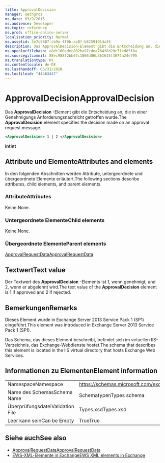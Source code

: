 ```yaml
---
title: ApprovalDecision
manager: sethgros
ms.date: 03/9/2015
ms.audience: Developer
ms.topic: reference
ms.prod: office-online-server
localization_priority: Normal
ms.assetid: 5e7c5687-cb9e-4f0b-ac8f-b82591914a39
description: Das ApprovalDecision-Element gibt die Entscheidung an, die in einer Genehmigungs Anforderungsnachricht getroffen wurde.
ms.openlocfilehash: a8dc168edec882ba97cdea764f8d20c71ed85f8a
ms.sourcegitcommit: 88ec988f2bb67c1866d06b361615f3674a24e795
ms.translationtype: MT
ms.contentlocale: de-DE
ms.lasthandoff: 05/31/2020
ms.locfileid: "44463447"
---
```

# <a name="approvaldecision"></a><span data-ttu-id="822c3-103">ApprovalDecision</span><span class="sxs-lookup"><span data-stu-id="822c3-103">ApprovalDecision</span></span>

<span data-ttu-id="822c3-104">Das **ApprovalDecision** -Element gibt die Entscheidung an, die in einer Genehmigungs Anforderungsnachricht getroffen wurde.</span><span class="sxs-lookup"><span data-stu-id="822c3-104">The **ApprovalDecision** element specifies the decision made on an approval request message.</span></span> 
  
```XML
<ApprovalDecision> 1 | 2 </ApprovalDecision>
```

 <span data-ttu-id="822c3-105">**int**</span><span class="sxs-lookup"><span data-stu-id="822c3-105">**int**</span></span>
## <a name="attributes-and-elements"></a><span data-ttu-id="822c3-106">Attribute und Elemente</span><span class="sxs-lookup"><span data-stu-id="822c3-106">Attributes and elements</span></span>

<span data-ttu-id="822c3-107">In den folgenden Abschnitten werden Attribute, untergeordnete und übergeordnete Elemente erläutert.</span><span class="sxs-lookup"><span data-stu-id="822c3-107">The following sections describe attributes, child elements, and parent elements.</span></span>
  
### <a name="attributes"></a><span data-ttu-id="822c3-108">Attribute</span><span class="sxs-lookup"><span data-stu-id="822c3-108">Attributes</span></span>

<span data-ttu-id="822c3-109">Keine.</span><span class="sxs-lookup"><span data-stu-id="822c3-109">None.</span></span>
  
### <a name="child-elements"></a><span data-ttu-id="822c3-110">Untergeordnete Elemente</span><span class="sxs-lookup"><span data-stu-id="822c3-110">Child elements</span></span>

<span data-ttu-id="822c3-111">Keine.</span><span class="sxs-lookup"><span data-stu-id="822c3-111">None.</span></span>
  
### <a name="parent-elements"></a><span data-ttu-id="822c3-112">Übergeordnete Elemente</span><span class="sxs-lookup"><span data-stu-id="822c3-112">Parent elements</span></span>

[<span data-ttu-id="822c3-113">ApprovalRequestData</span><span class="sxs-lookup"><span data-stu-id="822c3-113">ApprovalRequestData</span></span>](approvalrequestdata.md)
  
## <a name="text-value"></a><span data-ttu-id="822c3-114">Textwert</span><span class="sxs-lookup"><span data-stu-id="822c3-114">Text value</span></span>

<span data-ttu-id="822c3-115">Der Textwert des **ApprovalDecision** -Elements ist 1, wenn genehmigt, und 2, wenn er abgelehnt wird.</span><span class="sxs-lookup"><span data-stu-id="822c3-115">The text value of the **ApprovalDecision** element is 1 if approved and 2 if rejected.</span></span> 
  
## <a name="remarks"></a><span data-ttu-id="822c3-116">Bemerkungen</span><span class="sxs-lookup"><span data-stu-id="822c3-116">Remarks</span></span>

<span data-ttu-id="822c3-117">Dieses Element wurde in Exchange Server 2013 Service Pack 1 (SP1) eingeführt.</span><span class="sxs-lookup"><span data-stu-id="822c3-117">This element was introduced in Exchange Server 2013 Service Pack 1 (SP1).</span></span>
  
<span data-ttu-id="822c3-118">Das Schema, das dieses Element beschreibt, befindet sich im virtuellen IIS-Verzeichnis, das Exchange-Webdienste hostet.</span><span class="sxs-lookup"><span data-stu-id="822c3-118">The schema that describes this element is located in the IIS virtual directory that hosts Exchange Web Services.</span></span>
  
## <a name="element-information"></a><span data-ttu-id="822c3-119">Informationen zu Elementen</span><span class="sxs-lookup"><span data-stu-id="822c3-119">Element information</span></span>

|||
|:-----|:-----|
|<span data-ttu-id="822c3-120">Namespace</span><span class="sxs-lookup"><span data-stu-id="822c3-120">Namespace</span></span>  <br/> |https://schemas.microsoft.com/exchange/services/2006/types  <br/> |
|<span data-ttu-id="822c3-121">Name des Schemas</span><span class="sxs-lookup"><span data-stu-id="822c3-121">Schema Name</span></span>  <br/> |<span data-ttu-id="822c3-122">Schematypen</span><span class="sxs-lookup"><span data-stu-id="822c3-122">Types schema</span></span>  <br/> |
|<span data-ttu-id="822c3-123">Überprüfungsdatei</span><span class="sxs-lookup"><span data-stu-id="822c3-123">Validation File</span></span>  <br/> |<span data-ttu-id="822c3-124">Types.xsd</span><span class="sxs-lookup"><span data-stu-id="822c3-124">Types.xsd</span></span>  <br/> |
|<span data-ttu-id="822c3-125">Leer kann sein</span><span class="sxs-lookup"><span data-stu-id="822c3-125">Can be Empty</span></span>  <br/> |<span data-ttu-id="822c3-126">True</span><span class="sxs-lookup"><span data-stu-id="822c3-126">True</span></span>  <br/> |
   
## <a name="see-also"></a><span data-ttu-id="822c3-127">Siehe auch</span><span class="sxs-lookup"><span data-stu-id="822c3-127">See also</span></span>

- [<span data-ttu-id="822c3-128">ApprovalRequestData</span><span class="sxs-lookup"><span data-stu-id="822c3-128">ApprovalRequestData</span></span>](approvalrequestdata.md)
- [<span data-ttu-id="822c3-129">EWS-XML-Elemente in Exchange</span><span class="sxs-lookup"><span data-stu-id="822c3-129">EWS XML elements in Exchange</span></span>](ews-xml-elements-in-exchange.md)

